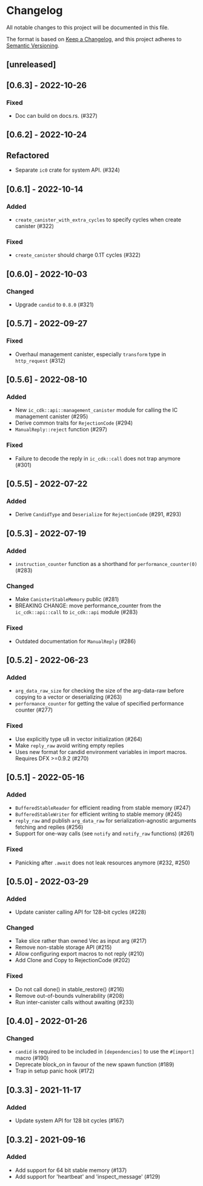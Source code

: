 # Changelog
All notable changes to this project will be documented in this file.

The format is based on [Keep a Changelog](https://keepachangelog.com/en/1.0.0/),
and this project adheres to [Semantic Versioning](https://semver.org/spec/v2.0.0.html).

## [unreleased]

## [0.6.3] - 2022-10-26

### Fixed

- Doc can build on docs.rs. (#327)

## [0.6.2] - 2022-10-24

## Refactored

- Separate `ic0` crate for system API. (#324)

## [0.6.1] - 2022-10-14

### Added

- `create_canister_with_extra_cycles` to specify cycles when create canister (#322)

### Fixed

- `create_canister` should charge 0.1T cycles (#322)

## [0.6.0] - 2022-10-03

### Changed

- Upgrade `candid` to `0.8.0` (#321)

## [0.5.7] - 2022-09-27

### Fixed
- Overhaul management canister, especially `transform` type in `http_request`  (#312)

## [0.5.6] - 2022-08-10

### Added
- New `ic_cdk::api::management_canister` module for calling the IC management canister (#295)
- Derive common traits for `RejectionCode` (#294)
- `ManualReply::reject` function (#297)

### Fixed
- Failure to decode the reply in `ic_cdk::call` does not trap anymore (#301)

## [0.5.5] - 2022-07-22

### Added
- Derive `CandidType` and `Deserialize` for `RejectionCode` (#291, #293)

## [0.5.3] - 2022-07-19

### Added
- `instruction_counter` function as a shorthand for `performance_counter(0)` (#283)

### Changed
- Make `CanisterStableMemory` public (#281)
- BREAKING CHANGE: move performance_counter from the `ic_cdk::api::call` to `ic_cdk::api` module (#283)

### Fixed
- Outdated documentation for `ManualReply` (#286)

## [0.5.2] - 2022-06-23
### Added
- `arg_data_raw_size` for checking the size of the arg-data-raw before copying to a vector or deserializing (#263)
- `performance_counter` for getting the value of specified performance counter (#277)

### Fixed
- Use explicitly type u8 in vector initialization (#264)
- Make `reply_raw` avoid writing empty replies
- Uses new format for candid environment variables in import macros. Requires DFX >=0.9.2 (#270)

## [0.5.1] - 2022-05-16
### Added
- `BufferedStableReader` for efficient reading from stable memory (#247)
- `BufferedStableWriter` for efficient writing to stable memory (#245)
- `reply_raw` and publish `arg_data_raw` for serialization-agnostic arguments fetching and replies (#256)
- Support for one-way calls (see `notify` and `notify_raw` functions) (#261)

### Fixed
- Panicking after `.await` does not leak resources anymore (#232, #250)

## [0.5.0] - 2022-03-29
### Added
- Update canister calling API for 128-bit cycles (#228)

### Changed
- Take slice rather than owned Vec as input arg (#217)
- Remove non-stable storage API (#215)
- Allow configuring export macros to not reply (#210)
- Add Clone and Copy to RejectionCode (#202)

### Fixed
- Do not call done() in stable_restore() (#216) 
- Remove out-of-bounds vulnerability (#208)
- Run inter-canister calls without awaiting (#233)

## [0.4.0] - 2022-01-26
### Changed
- `candid` is required to be included in `[dependencies]` to use the `#[import]` macro  (#190) 
- Deprecate block_on in favour of the new spawn function (#189) 
- Trap in setup panic hook (#172)

## [0.3.3] - 2021-11-17
### Added
- Update system API for 128 bit cycles (#167)

## [0.3.2] - 2021-09-16
### Added
- Add support for 64 bit stable memory (#137) 
- Add support for 'heartbeat' and 'inspect_message' (#129)
